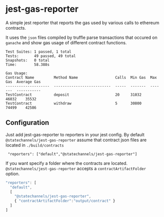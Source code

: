 # jest-gas-reporter

A simple jest reporter that reports the gas used by various calls to ethereum contracts.

It uses the `json` files compiled by truffle parse transactions that occured on `ganache` and show gas usage of different contract functions.

```
Test Suites: 1 passed, 1 total
Tests:       49 passed, 49 total
Snapshots:   0 total
Time:        58.388s

Gas Usage:
Contract Name         Method Name                 Calls  Min Gas  Max Gas  Average Gas
--------------------  --------------------------  -----  -------  -------  -----------
TestContract          deposit                     20     31032    46032    35532
TestContract          withdraw                    5      30800    74499    42586
```

## Configuration

Just add jest-gas-reporter to reporters in your jest config. By default `@statechannels/jest-gas-reporter` assume that contract json files are located in `./build/contracts`

```
 "reporters": ["default","@statechannels/jest-gas-reporter"]
```

If you want specify a folder where the contracts are located. `@statechannels/jest-gas-reporter` accepts a `contractArtifactFolder` option.

```js
"reporters": [
  "default",
  [
    "@statechannels/jest-gas-reporter",
    { "contractArtifactFolder":"output/contract" }
  ]
]
```
